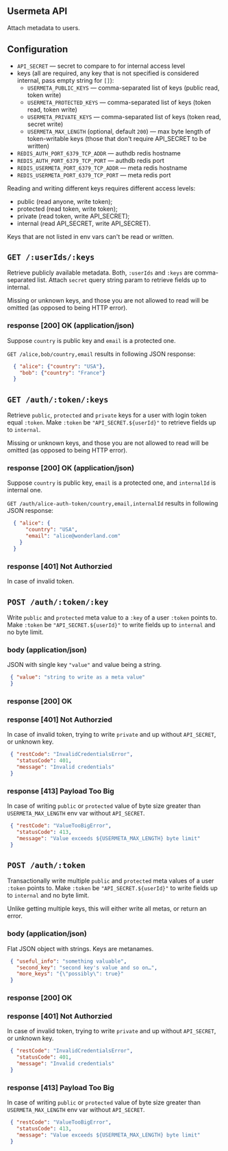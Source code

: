 Usermeta API
------------

Attach metadata to users.

## Configuration

 * `API_SECRET` — secret to compare to for internal access level
 * keys (all are required, any key that is not specified is considered internal, pass empty string for `[]`):
   * `USERMETA_PUBLIC_KEYS` — comma-separated list of keys (public read, token write)
   * `USERMETA_PROTECTED_KEYS` — comma-separated list of keys (token read, token write)
   * `USERMETA_PRIVATE_KEYS` — comma-separated list of keys (token read, secret write)
   * `USERMETA_MAX_LENGTH` (optional, default `200`) — max byte length of token-writable keys (those that don't require API_SECRET to be written)
 * `REDIS_AUTH_PORT_6379_TCP_ADDR` — authdb redis hostname
 * `REDIS_AUTH_PORT_6379_TCP_PORT` — authdb redis port
 * `REDIS_USERMETA_PORT_6379_TCP_ADDR` — meta redis hostname
 * `REDIS_USERMETA_PORT_6379_TCP_PORT` — meta redis port

Reading and writing different keys requires different access levels:

  * public (read anyone, write token);
  * protected (read token, write token);
  * private (read token, write API_SECRET);
  * internal (read API_SECRET, write API_SECRET).

Keys that are not listed in env vars can't be read or written.

## `GET /:userIds/:keys`

Retrieve publicly available metadata. Both, `:userIds` and `:keys` are comma-separated list. Attach `secret` query string param to retrieve fields up to internal.

Missing or unknown keys, and those you are not allowed to read will be omitted (as opposed to being HTTP error).

### response [200] OK (application/json)

Suppose `country` is public key and `email` is a protected one.

`GET /alice,bob/country,email` results in following JSON response:


``` json
  { "alice": {"country": "USA"},
    "bob": {"country": "France"}
  }
```

## `GET /auth/:token/:keys`

Retrieve `public`, `protected` and `private` keys for a user with login token equal `:token`. Make `:token` be `"API_SECRET.${userId}"` to retrieve fields up to `internal`.

Missing or unknown keys, and those you are not allowed to read will be omitted (as opposed to being HTTP error).

### response [200] OK (application/json)

Suppose `country` is public key, `email` is a protected one, and `internalId` is internal one.

`GET /auth/alice-auth-token/country,email,internalId` results in following JSON response:


``` json
  { "alice": {
      "country": "USA",
      "email": "alice@wonderland.com"
    }
  }
```

### response [401] Not Authorzied

In case of invalid token.

## `POST /auth/:token/:key`

Write `public` and `protected` meta value to a `:key` of a user `:token` points to. Make `:token` be `"API_SECRET.${userId}"` to write fields up to `internal` and no byte limit.

### body (application/json)

JSON with single key `"value"` and value being a string.

``` json
 { "value": "string to write as a meta value"
 }
```

### response [200] OK
### response [401] Not Authorzied

In case of invalid token, trying to write `private` and up without `API_SECRET`, or unknown key.

``` json
 { "restCode": "InvalidCredentialsError",
   "statusCode": 401,
   "message": "Invalid credentials"
 }
```

### response [413] Payload Too Big

In case of writing `public` or `protected` value of byte size greater than `USERMETA_MAX_LENGTH` env var without `API_SECRET`.

``` json
 { "restCode": "ValueTooBigError",
   "statusCode": 413,
   "message": "Value exceeds ${USERMETA_MAX_LENGTH} byte limit"
 }
```

## `POST /auth/:token`

Transactionally write multiple `public` and `protected` meta values of a user `:token` points to. Make `:token` be `"API_SECRET.${userId}"` to write fields up to `internal` and no byte limit.

Unlike getting multiple keys, this will either write all metas, or return an error.

### body (application/json)

Flat JSON object with strings. Keys are metanames.

``` json
 { "useful_info": "something valuable",
   "second_key": "second key's value and so on…",
   "more_keys": "{\"possibly\": true}"
 }
```

### response [200] OK
### response [401] Not Authorzied

In case of invalid token, trying to write `private` and up without `API_SECRET`, or unknown key.

``` json
 { "restCode": "InvalidCredentialsError",
   "statusCode": 401,
   "message": "Invalid credentials"
 }
```

### response [413] Payload Too Big

In case of writing `public` or `protected` value of byte size greater than `USERMETA_MAX_LENGTH` env var without `API_SECRET`.

``` json
 { "restCode": "ValueTooBigError",
   "statusCode": 413,
   "message": "Value exceeds ${USERMETA_MAX_LENGTH} byte limit"
 }
```
